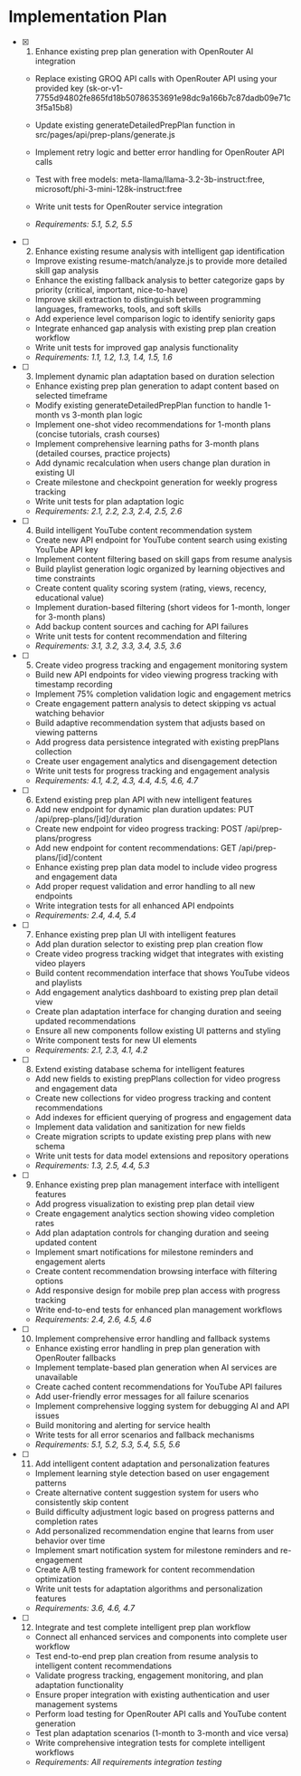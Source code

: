 # Implementation Plan

- [x] 1. Enhance existing prep plan generation with OpenRouter AI integration




  - Replace existing GROQ API calls with OpenRouter API using your provided key (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)
  - Update existing generateDetailedPrepPlan function in src/pages/api/prep-plans/generate.js
  - Implement retry logic and better error handling for OpenRouter API calls
  - Test with free models: meta-llama/llama-3.2-3b-instruct:free, microsoft/phi-3-mini-128k-instruct:free
  - Write unit tests for OpenRouter service integration





  - _Requirements: 5.1, 5.2, 5.5_

- [ ] 2. Enhance existing resume analysis with intelligent gap identification
  - Improve existing resume-match/analyze.js to provide more detailed skill gap analysis
  - Enhance the existing fallback analysis to better categorize gaps by priority (critical, important, nice-to-have)
  - Improve skill extraction to distinguish between programming languages, frameworks, tools, and soft skills
  - Add experience level comparison logic to identify seniority gaps
  - Integrate enhanced gap analysis with existing prep plan creation workflow
  - Write unit tests for improved gap analysis functionality
  - _Requirements: 1.1, 1.2, 1.3, 1.4, 1.5, 1.6_

- [ ] 3. Implement dynamic plan adaptation based on duration selection
  - Enhance existing prep plan generation to adapt content based on selected timeframe
  - Modify existing generateDetailedPrepPlan function to handle 1-month vs 3-month plan logic
  - Implement one-shot video recommendations for 1-month plans (concise tutorials, crash courses)
  - Implement comprehensive learning paths for 3-month plans (detailed courses, practice projects)
  - Add dynamic recalculation when users change plan duration in existing UI
  - Create milestone and checkpoint generation for weekly progress tracking
  - Write unit tests for plan adaptation logic
  - _Requirements: 2.1, 2.2, 2.3, 2.4, 2.5, 2.6_

- [ ] 4. Build intelligent YouTube content recommendation system
  - Create new API endpoint for YouTube content search using existing YouTube API key
  - Implement content filtering based on skill gaps from resume analysis
  - Build playlist generation logic organized by learning objectives and time constraints
  - Create content quality scoring system (rating, views, recency, educational value)
  - Implement duration-based filtering (short videos for 1-month, longer for 3-month plans)
  - Add backup content sources and caching for API failures
  - Write unit tests for content recommendation and filtering
  - _Requirements: 3.1, 3.2, 3.3, 3.4, 3.5, 3.6_

- [ ] 5. Create video progress tracking and engagement monitoring system
  - Build new API endpoints for video viewing progress tracking with timestamp recording
  - Implement 75% completion validation logic and engagement metrics
  - Create engagement pattern analysis to detect skipping vs actual watching behavior
  - Build adaptive recommendation system that adjusts based on viewing patterns
  - Add progress data persistence integrated with existing prepPlans collection
  - Create user engagement analytics and disengagement detection
  - Write unit tests for progress tracking and engagement analysis
  - _Requirements: 4.1, 4.2, 4.3, 4.4, 4.5, 4.6, 4.7_

- [ ] 6. Extend existing prep plan API with new intelligent features
  - Add new endpoint for dynamic plan duration updates: PUT /api/prep-plans/[id]/duration
  - Create new endpoint for video progress tracking: POST /api/prep-plans/progress
  - Add new endpoint for content recommendations: GET /api/prep-plans/[id]/content
  - Enhance existing prep plan data model to include video progress and engagement data
  - Add proper request validation and error handling to all new endpoints
  - Write integration tests for all enhanced API endpoints
  - _Requirements: 2.4, 4.4, 5.4_

- [ ] 7. Enhance existing prep plan UI with intelligent features
  - Add plan duration selector to existing prep plan creation flow
  - Create video progress tracking widget that integrates with existing video players
  - Build content recommendation interface that shows YouTube videos and playlists
  - Add engagement analytics dashboard to existing prep plan detail view
  - Create plan adaptation interface for changing duration and seeing updated recommendations
  - Ensure all new components follow existing UI patterns and styling
  - Write component tests for new UI elements
  - _Requirements: 2.1, 2.3, 4.1, 4.2_

- [ ] 8. Extend existing database schema for intelligent features
  - Add new fields to existing prepPlans collection for video progress and engagement data
  - Create new collections for video progress tracking and content recommendations
  - Add indexes for efficient querying of progress and engagement data
  - Implement data validation and sanitization for new fields
  - Create migration scripts to update existing prep plans with new schema
  - Write unit tests for data model extensions and repository operations
  - _Requirements: 1.3, 2.5, 4.4, 5.3_

- [ ] 9. Enhance existing prep plan management interface with intelligent features
  - Add progress visualization to existing prep plan detail view
  - Create engagement analytics section showing video completion rates
  - Add plan adaptation controls for changing duration and seeing updated content
  - Implement smart notifications for milestone reminders and engagement alerts
  - Create content recommendation browsing interface with filtering options
  - Add responsive design for mobile prep plan access with progress tracking
  - Write end-to-end tests for enhanced plan management workflows
  - _Requirements: 2.4, 2.6, 4.5, 4.6_

- [ ] 10. Implement comprehensive error handling and fallback systems
  - Enhance existing error handling in prep plan generation with OpenRouter fallbacks
  - Implement template-based plan generation when AI services are unavailable
  - Create cached content recommendations for YouTube API failures
  - Add user-friendly error messages for all failure scenarios
  - Implement comprehensive logging system for debugging AI and API issues
  - Build monitoring and alerting for service health
  - Write tests for all error scenarios and fallback mechanisms
  - _Requirements: 5.1, 5.2, 5.3, 5.4, 5.5, 5.6_

- [ ] 11. Add intelligent content adaptation and personalization features
  - Implement learning style detection based on user engagement patterns
  - Create alternative content suggestion system for users who consistently skip content
  - Build difficulty adjustment logic based on progress patterns and completion rates
  - Add personalized recommendation engine that learns from user behavior over time
  - Implement smart notification system for milestone reminders and re-engagement
  - Create A/B testing framework for content recommendation optimization
  - Write unit tests for adaptation algorithms and personalization features
  - _Requirements: 3.6, 4.6, 4.7_

- [ ] 12. Integrate and test complete intelligent prep plan workflow
  - Connect all enhanced services and components into complete user workflow
  - Test end-to-end prep plan creation from resume analysis to intelligent content recommendations
  - Validate progress tracking, engagement monitoring, and plan adaptation functionality
  - Ensure proper integration with existing authentication and user management systems
  - Perform load testing for OpenRouter API calls and YouTube content generation
  - Test plan adaptation scenarios (1-month to 3-month and vice versa)
  - Write comprehensive integration tests for complete intelligent workflows
  - _Requirements: All requirements integration testing_